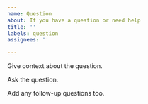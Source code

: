 ```yaml
---
name: Question
about: If you have a question or need help
title: ''
labels: question
assignees: ''

---
```


Give context about the question.

Ask the question.

Add any follow-up questions too.
